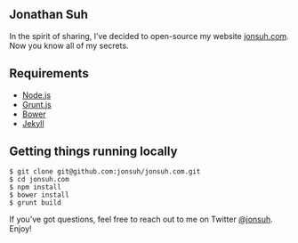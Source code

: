## Jonathan Suh

In the spirit of sharing, I’ve decided to open-source my website [jonsuh.com](https://jonsuh.com/?utm_source=jonsuh&utm_medium=github&utm_content=jonsuh.com.git). Now you know all of my secrets.

## Requirements

- [Node.js](http://nodejs.org/)
- [Grunt.js](http://gruntjs.com/)
- [Bower](http://bower.io/)
- [Jekyll](http://jekyllrb.com/)

## Getting things running locally

    $ git clone git@github.com:jonsuh/jonsuh.com.git
    $ cd jonsuh.com
    $ npm install
    $ bower install
    $ grunt build

If you’ve got questions, feel free to reach out to me on Twitter [@jonsuh](https://twitter.com/jonsuh). Enjoy!